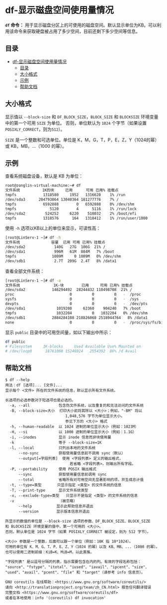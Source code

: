 # df-显示磁盘空间使用量情况

**`df` 命令：** 用于显示磁盘分区上的可使用的磁盘空间。默认显示单位为KB。可以利用该命令来获取硬盘被占用了多少空间，目前还剩下多少空间等信息。

## 目录

- [df-显示磁盘空间使用量情况](#df-显示磁盘空间使用量情况)
    - [目录](#目录)
    - [大小格式](#大小格式)
    - [示例](#示例)
    - [帮助文档](#帮助文档)

## 大小格式

显示值以 `--block-size` 和 `DF_BLOCK_SIZE`，`BLOCK_SIZE` 和 `BLOCKSIZE` 环境变量中的第一个可用 `SIZE` 为单位。 否则，单位默认为 `1024` 个字节（如果设置 `POSIXLY_CORRECT`，则为`512`）。

`SIZE` 是一个整数和可选单位。单位是 K，M，G，T，P，E，Z，Y（1024的幂）或 KB，MB，…（1000 的幂）。

## 示例

查看系统磁盘设备，默认是 KB 为单位：

```sh
root@zonglin-virtual-machine:~# df
文件系统          1K的块     已用      可用 已用% 挂载点
tmpfs            1318580     1952   1316628    1% /run
/dev/sda3      204793864 13040364 181277776    7% /
tmpfs            6592888        0   6592888    0% /dev/shm
tmpfs               5120        4      5116    1% /run/lock
/dev/sda2         524252     6220    518032    2% /boot/efi
tmpfs            1318576      164   1318412    1% /run/user/1000
```

使用 `-h` 选项以KB以上的单位来显示，可读性高：

```sh
[root@LinServ-1 ~]# df -h
文件系统              容量  已用 可用 已用% 挂载点
/dev/sda2             140G   27G  106G  21% /
/dev/sda1             996M   61M  884M   7% /boot
tmpfs                1009M     0 1009M   0% /dev/shm
/dev/sdb1             2.7T  209G  2.4T   8% /data1
```

查看全部文件系统：

```sh
[root@LinServ-1 ~]# df -a
文件系统               1K-块        已用     可用 已用% 挂载点
/dev/sda2            146294492  28244432 110498708  21% /
proc                         0         0         0   -  /proc
sysfs                        0         0         0   -  /sys
devpts                       0         0         0   -  /dev/pts
/dev/sda1              1019208     62360    904240   7% /boot
tmpfs                  1032204         0   1032204   0% /dev/shm
/dev/sdb1            2884284108 218826068 2518944764   8% /data1
none                         0         0         0   -  /proc/sys/fs/binfmt_misc
```

显示 `public` 目录中的可用空间量，如以下输出中所示：

```sh
df public
# Filesystem     1K-blocks     Used Available Use% Mounted on
# /dev/loop0      18761008 15246924   2554392  86% /d Avail
```

## 帮助文档

```text
$ df --help
用法：df [选项]... [文件]...
显示每个 <文件> 所在的文件系统的信息，默认显示所有文件系统。

长选项的必选参数对于短选项也是必选的。
  -a, --all             包含伪文件系统，以及重复的和无法访问的文件系统
  -B, --block-size=大小  打印大小前将其除以 <大小>；例如，"-BM" 将以
                           1,048,576 字节为单位显示大小。
                           参见下方的 <大小> 格式
  -h, --human-readable  以 1024 进制的单位显示大小（例如：1023M）
  -H, --si              以 1000 进制的单位显示大小（例如：1.1G）
  -i, --inodes          显示 inode 信息而非块使用量
  -k                    等于 --block-size=1K
  -l, --local           只列出本地的文件系统
      --no-sync         获取使用量信息前不调用 sync（默认）
      --output[=字段列表]  使用 <字段列表> 定义的输出格式，
                             若省略 <字段列表>，则输出所有字段。
  -P, --portability     使用 POSIX 输出格式
      --sync            获取使用量信息前调用 sync
      --total           省略所有对可用空间无显著影响的项，并生成总计值
  -t, --type=类型       只显示指定 <类型> 的文件系统的信息
  -T, --print-type      显示文件系统类型
  -x, --exclude-type=类型   只显示不是指定 <类型> 的文件系统的信息
  -v                    （被忽略）
      --help           显示此帮助信息并退出
      --version        显示版本信息并退出

所显示的数值的单位是 --block-size 选项的参数、DF_BLOCK_SIZE、BLOCK_SIZE
和 BLOCKSIZE 环境变量的值中，第一个可用的 <大小>。
否则，默认单位是 1024 字节（如果 POSIXLY_CORRECT 被设定，则为 512 字节）。

<大小> 参数是一个整数，后面可以跟一个单位（例如：10K 指 10*1024）。
可用的单位有 K、M、G、T、P、E、Z、Y（1024 的幂）以及 KB、MB、...（1000 的幂）。
也可以使用二进制前缀：KiB=K、MiB=M，以此类推。

"字段列表" 是以逗号分隔的列表，指示需要包含在内的列。有效的字段名称包括：
"source"、"fstype"、"itotal"、"iused"、"iavail"、"ipcent"、"size"、
"used"、"avail"、"pcent"、"file" 和 "target"（请参考 info 信息页）。

GNU coreutils 在线帮助：<https://www.gnu.org/software/coreutils/>
请向 <http://translationproject.org/team/zh_CN.html> 报告任何翻译错误
完整文档 <https://www.gnu.org/software/coreutils/df>
或者在本地使用：info '(coreutils) df invocation'
```
